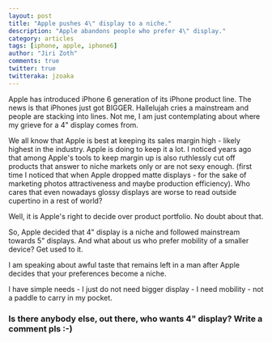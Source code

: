 ```yaml
---
layout: post
title: "Apple pushes 4\" display to a niche."
description: "Apple abandons people who prefer 4\" display."
category: articles
tags: [iphone, apple, iphone6]
author: "Jiri Zoth"
comments: true
twitter: true
twitteraka: jzoaka
---
```


Apple has introduced iPhone 6 generation of its iPhone product line. The news is that iPhones just got BIGGER. Hallelujah cries a mainstream and people are stacking into lines. Not me, I am just contemplating about where my grieve for a 4" display comes from.

We all know that Apple is best at keeping its sales margin high - likely highest in the industry. Apple is doing to keep it a lot.
I noticed years ago that among Apple's tools to keep margin up is also ruthlessly cut off products that answer to niche markets only or are not sexy enough. (first time I noticed that when Apple dropped matte displays - for the sake of marketing photos attractiveness and maybe production efficiency). Who cares that even nowadays glossy displays are worse to read outside cupertino in a  rest of world?

Well, it is Apple's right to decide over product portfolio. No doubt about that.

So, Apple decided that 4" display is a niche and followed mainstream towards 5" displays. And what about us who prefer mobility of a smaller device? Get used to it.

I am speaking about awful taste that remains left in a man after Apple decides that your preferences become a niche.

I have simple needs - I just do not need bigger display - I need mobility - not a paddle to carry in my pocket.

### Is there anybody else, out there, who wants 4" display? Write a comment pls :-)


